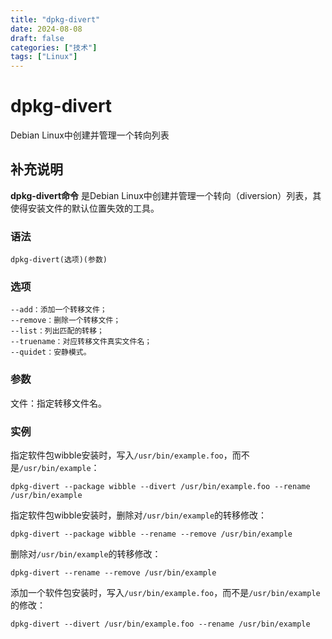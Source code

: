 ```yaml
---
title: "dpkg-divert"
date: 2024-08-08
draft: false
categories: ["技术"]
tags: ["Linux"]
---
```

dpkg-divert
===

Debian Linux中创建并管理一个转向列表

## 补充说明

**dpkg-divert命令** 是Debian Linux中创建并管理一个转向（diversion）列表，其使得安装文件的默认位置失效的工具。

###  语法

```shell
dpkg-divert(选项)(参数)
```

###  选项

```shell
--add：添加一个转移文件；
--remove：删除一个转移文件；
--list：列出匹配的转移；
--truename：对应转移文件真实文件名；
--quidet：安静模式。
```

###  参数

文件：指定转移文件名。

###  实例

指定软件包wibble安装时，写入`/usr/bin/example.foo`，而不是`/usr/bin/example`：

```shell
dpkg-divert --package wibble --divert /usr/bin/example.foo --rename /usr/bin/example
```

指定软件包wibble安装时，删除对`/usr/bin/example`的转移修改：

```shell
dpkg-divert --package wibble --rename --remove /usr/bin/example
```

删除对`/usr/bin/example`的转移修改：

```shell
dpkg-divert --rename --remove /usr/bin/example
```

添加一个软件包安装时，写入`/usr/bin/example.foo`，而不是`/usr/bin/example`的修改：

```shell
dpkg-divert --divert /usr/bin/example.foo --rename /usr/bin/example
```


